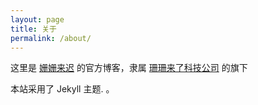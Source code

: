 ```yaml
---
layout: page
title: 关于
permalink: /about/
---
```


这里是 [姗姗来迟](http://www.33coming.com) 的官方博客，隶属 [珊珊来了科技公司](http://www.33coming.com) 的旗下




本站采用了 Jekyll 主题. 。


